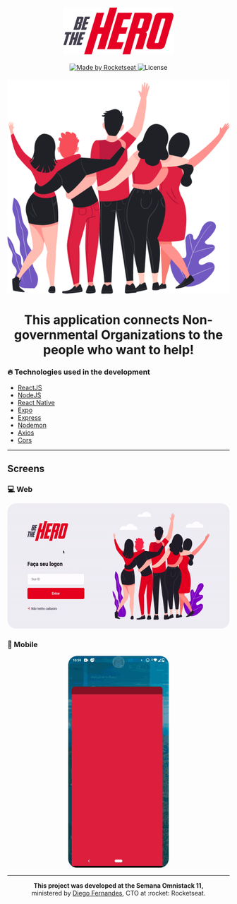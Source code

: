 <h4 align="center">
  <img src="./imgs/logo.png" width="250px" /><br>
</h4>

<p align="center">
  <a href="https://rocketseat.com.br">
    <img alt="Made by Rocketseat" src="https://img.shields.io/badge/made%20by-Rocketseat-red">
  </a>
  <img alt="License" src="https://img.shields.io/badge/license-MIT-lightgray">
</p>

<h4 align="center">
<img src="./imgs/heroes.png" /><br>
</h4>

<h1 align="center">
  <strong>This application connects Non-governmental Organizations to the people who want to help!</strong>
</h1>

### :fire: Technologies used in the development

- [ReactJS](https://reactjs.org/)
- [NodeJS](https://nodejs.org/en/)
- [React Native](https://reactnative.dev/)
- [Expo](https://expo.io/)
- [Express](https://expressjs.com/pt-br/)
- [Nodemon](https://www.npmjs.com/package/nodemon)
- [Axios](https://www.npmjs.com/package/axios)
- [Cors](https://www.npmjs.com/package/cors)

---

## Screens

### :computer: Web

<p align="center">
  <img style="border-radius: 20px" src="./imgs/Web.gif" /><br>
</p>

### :iphone: Mobile

<p align="center">
  <img style="border-radius: 20px" src="./imgs/Mobile.gif" /><br>
</p>

---

<p align="center">
  <strong>This project was developed at the Semana Omnistack 11,</strong></br>
  ministered by <a href="https://github.com/diego3g">Diego Fernandes</a>, CTO at :rocket: Rocketseat.
</p>

